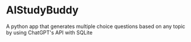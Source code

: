 # AIStudyBuddy
A python app that generates multiple choice questions based on any topic by using ChatGPT's API with SQLite
